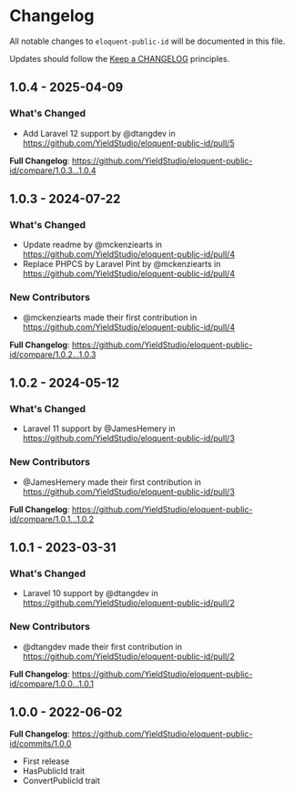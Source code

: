 # Changelog

All notable changes to `eloquent-public-id` will be documented in this file.

Updates should follow the [Keep a CHANGELOG](http://keepachangelog.com/) principles.

## 1.0.4 - 2025-04-09

### What's Changed

* Add Laravel 12 support by @dtangdev in https://github.com/YieldStudio/eloquent-public-id/pull/5

**Full Changelog**: https://github.com/YieldStudio/eloquent-public-id/compare/1.0.3...1.0.4

## 1.0.3 - 2024-07-22

### What's Changed

* Update readme by @mckenziearts in https://github.com/YieldStudio/eloquent-public-id/pull/4
* Replace PHPCS by Laravel Pint by @mckenziearts in https://github.com/YieldStudio/eloquent-public-id/pull/4

### New Contributors

* @mckenziearts made their first contribution in https://github.com/YieldStudio/eloquent-public-id/pull/4

**Full Changelog**: https://github.com/YieldStudio/eloquent-public-id/compare/1.0.2...1.0.3

## 1.0.2 - 2024-05-12

### What's Changed

* Laravel 11 support by @JamesHemery in https://github.com/YieldStudio/eloquent-public-id/pull/3

### New Contributors

* @JamesHemery made their first contribution in https://github.com/YieldStudio/eloquent-public-id/pull/3

**Full Changelog**: https://github.com/YieldStudio/eloquent-public-id/compare/1.0.1...1.0.2

## 1.0.1 - 2023-03-31

### What's Changed

- Laravel 10 support by @dtangdev in https://github.com/YieldStudio/eloquent-public-id/pull/2

### New Contributors

- @dtangdev made their first contribution in https://github.com/YieldStudio/eloquent-public-id/pull/2

**Full Changelog**: https://github.com/YieldStudio/eloquent-public-id/compare/1.0.0...1.0.1

## 1.0.0 - 2022-06-02

**Full Changelog**: https://github.com/YieldStudio/eloquent-public-id/commits/1.0.0

- First release
- HasPublicId trait
- ConvertPublicId trait
